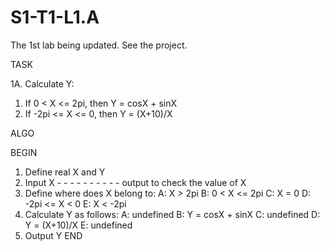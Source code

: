 # S1-T1-L1.A
The 1st lab being updated. See the project.

TASK

1A. Calculate Y:
1. If 0 < X <= 2pi, then Y = cosX + sinX
2. If -2pi <= X <= 0, then Y = (X+10)/X

ALGO

BEGIN
1. Define real X and Y
2. Input X - - - - - - - - - - output to check the value of X
3. Define where does X belong to:
 A: X > 2pi
 B: 0 < X <= 2pi
 C: X = 0
 D: -2pi <= X < 0
 E: X < -2pi
4. Calculate Y as follows:
 A: undefined
 B: Y = cosX + sinX
 C: undefined
 D: Y = (X+10)/X
 E: undefined
5. Output Y
 END
